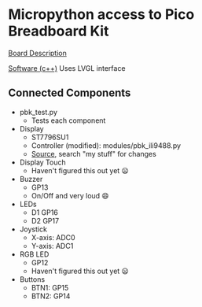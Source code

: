 # Micropython access to Pico Breadboard Kit

[Board Description](https://wiki.52pi.com/index.php?title=EP-0172)

[Software (c++)](https://github.com/geeekpi/pico_breadboard_kit/tree/pico2) Uses LVGL interface

## Connected Components
- pbk_test.py
  - Tests each component
- Display
  - ST7796SU1
  - Controller (modified): modules/pbk_ili9488.py
  - [Source](https://github.com/QiaoTuCodes/MicroPython-_ILI9488/tree/main), search "my stuff" for changes
- Display Touch
  - Haven't figured this out yet :frowning:
- Buzzer
  - GP13
  - On/Off and very loud :smile:
- LEDs
  - D1 GP16
  - D2 GP17
- Joystick
  - X-axis: ADC0
  - Y-axis: ADC1
- RGB LED
  - GP12
  - Haven't figured this out yet :frowning:
- Buttons
  - BTN1: GP15
  - BTN2: GP14
